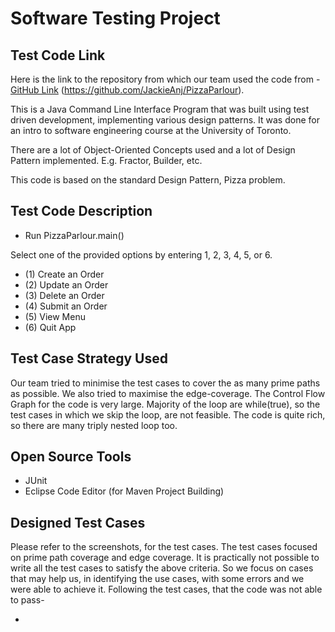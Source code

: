 # Software Testing Project

## Test Code Link
Here is the link to the repository from which our team used the code from - 
[GitHub Link](https://github.com/JackieAnj/PizzaParlour) (https://github.com/JackieAnj/PizzaParlour).

This is a Java Command Line Interface Program that was built using test driven development, implementing various design patterns. It was done for an intro to software engineering course at the University of Toronto.

There are a lot of Object-Oriented Concepts used and a lot of Design Pattern implemented. E.g. Fractor, Builder, etc.

This code is based on the standard Design Pattern, Pizza problem.

## Test Code Description

- Run PizzaParlour.main()

Select one of the provided options by entering 1, 2, 3, 4, 5, or 6. 

-   (1) Create an Order    
-   (2) Update an Order    
-   (3) Delete an Order
-   (4) Submit an Order
-   (5) View Menu
-   (6) Quit App

## Test Case Strategy Used

Our team tried to minimise the test cases to cover the as many prime paths as possible. We also tried to maximise the edge-coverage. The Control Flow Graph for the code is very large. Majority of the loop are while(true), so the test cases in which we skip the loop, are not feasible. The code is quite rich, so there are many triply nested loop too. 

## Open Source Tools
- JUnit
- Eclipse Code Editor (for Maven Project Building)

## Designed Test Cases

Please refer to the screenshots, for the test cases. The test cases focused on prime path coverage and edge coverage. It is practically not possible to write all the test cases to satisfy the above criteria. So we focus on cases that may help us, in identifying the use cases, with some errors and we were able to achieve it. Following the test cases, that the code was not able to pass-

- 